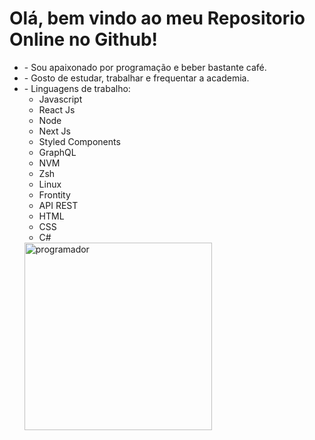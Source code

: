 <div>
     <div>
       <h1>Olá, bem vindo ao meu Repositorio Online no Github!</h1>
       <ul>
        <li>- Sou apaixonado por programação e beber bastante café.</li>
        <li>- Gosto de estudar, trabalhar e frequentar a academia.</li>
        <li>- Linguagens de trabalho:
             <ul>
                 <li>Javascript</li>
                 <li>React Js</li>
                 <li>Node</li>
                 <li>Next Js</li>
                 <li>Styled Components</li>
                 <li>GraphQL</li>
                 <li>NVM</li>
                 <li>Zsh</li>
                 <li>Linux</li>
                 <li>Frontity</li>
                 <li>API REST</li>
                 <li>HTML</li>
                 <li>CSS</li>
                 <li>C#</li>
             </ul>
        </li>
        <img src="https://user-images.githubusercontent.com/62606709/164499696-5c5fd377-ef5c-41b8-9e95-4474940e5bba.gif" alt="programador" width="300"/>
       </ul>
     </div>
 <div>
